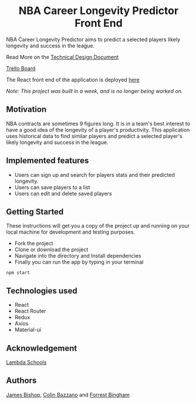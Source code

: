 <h1 align="center">
    NBA Career Longevity Predictor Front End
</h1>

NBA Career Longevity Predictor aims to predict a selected players likely longevity and success in the league.

Read More on the [Technical Design Document](https://www.notion.so/Product-Vision-a046d089ccc7497dbf4c55660ae2c356)

[Trello Board](https://trello.com/b/UYMEvq33/nba-career-longevity-predictor)

The React front end of the application is deployed [here](https://nba-clp.netlify.com)

_Note: This project was built in a week, and is no longer being worked on._

## Motivation

NBA contracts are sometimes 9 figures long. It is in a team's best interest to have a good idea of the longevity of a player's productivity. This application uses historical data to find similar players and predict a selected player's likely longevity and success in the league.

## Implemented features

- Users can sign up and search for players stats and their predicted longevity.
- Users can save players to a list
- Users can edit and delete saved players

## Getting Started

These instructions will get you a copy of the project up and running on your local machine for development and testing purposes.

- Fork the project
- Clone or download the project
- Navigate into the directory and Install dependencies
- Finally you can run the app by typing in your terminal

```
npm start
```

## Technologies used

- React
- React Router
- Redux
- Axios
- Material-ui

## Acknowledgement

[Lambda Schools](https://lambdaschool.com/)

## Authors

[James Bishop](https://github.com/jambis), [Colin Bazzano](https://github.com/colinbazzano) and [Forrest Bingham](https://github.com/Forrest-Bingham)
